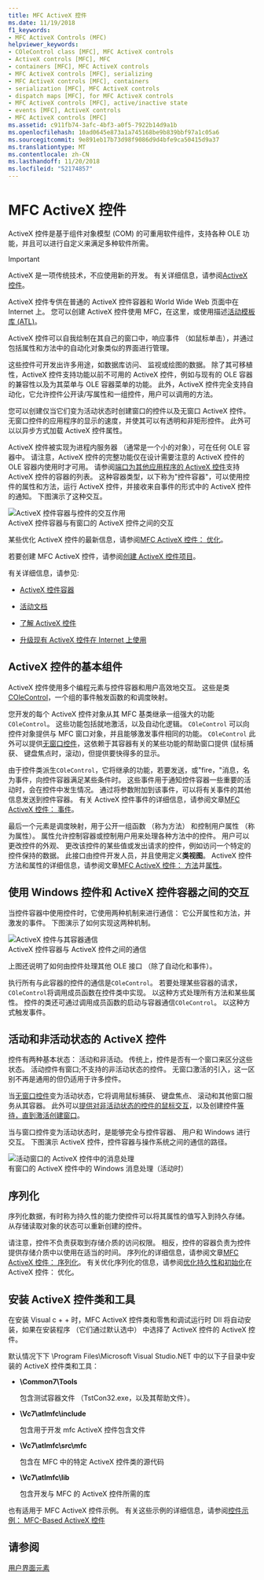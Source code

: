 ```yaml
---
title: MFC ActiveX 控件
ms.date: 11/19/2018
f1_keywords:
- MFC ActiveX Controls (MFC)
helpviewer_keywords:
- COleControl class [MFC], MFC ActiveX controls
- ActiveX controls [MFC], MFC
- containers [MFC], MFC ActiveX controls
- MFC ActiveX controls [MFC], serializing
- MFC ActiveX controls [MFC], containers
- serialization [MFC], MFC ActiveX controls
- dispatch maps [MFC], for MFC ActiveX controls
- MFC ActiveX controls [MFC], active/inactive state
- events [MFC], ActiveX controls
- MFC ActiveX controls [MFC]
ms.assetid: c911fb74-3afc-4bf3-a0f5-7922b14d9a1b
ms.openlocfilehash: 10ad0645e873a1a745168be9b839bbf97a1c05a6
ms.sourcegitcommit: 9e891eb17b73d98f9086d9d4bfe9ca50415d9a37
ms.translationtype: MT
ms.contentlocale: zh-CN
ms.lasthandoff: 11/20/2018
ms.locfileid: "52174857"
---
```

# <a name="mfc-activex-controls"></a>MFC ActiveX 控件

ActiveX 控件是基于组件对象模型 (COM) 的可重用软件组件，支持各种 OLE 功能，并且可以进行自定义来满足多种软件所需。

>[!IMPORTANT]
> ActiveX 是一项传统技术，不应使用新的开发。 有关详细信息，请参阅[ActiveX 控件](activex-controls.md)。

ActiveX 控件专供在普通的 ActiveX 控件容器和 World Wide Web 页面中在 Internet 上。 您可以创建 ActiveX 控件使用 MFC，在这里，或使用描述[活动模板库 (ATL)](../atl/active-template-library-atl-concepts.md)。

ActiveX 控件可以自我绘制在其自己的窗口中，响应事件 （如鼠标单击），并通过包括属性和方法中的自动化对象类似的界面进行管理。

这些控件可开发出许多用途，如数据库访问、 监视或绘图的数据。 除了其可移植性，ActiveX 控件支持功能以前不可用的 ActiveX 控件，例如与现有的 OLE 容器的兼容性以及为其菜单与 OLE 容器菜单的功能。 此外，ActiveX 控件完全支持自动化，它允许控件公开读/写属性和一组控件，用户可以调用的方法。

您可以创建仅当它们变为活动状态时创建窗口的控件以及无窗口 ActiveX 控件。 无窗口控件的应用程序的显示的速度，并使其可以有透明和非矩形控件。 此外可以以异步方式加载 ActiveX 控件属性。

ActiveX 控件被实现为进程内服务器 （通常是一个小的对象），可在任何 OLE 容器中。 请注意，ActiveX 控件的完整功能仅在设计需要注意的 ActiveX 控件的 OLE 容器内使用时才可用。 请参阅[端口为其他应用程序的 ActiveX 控件](../mfc/containers-for-activex-controls.md)支持 ActiveX 控件的容器的列表。 这种容器类型，以下称为"控件容器"，可以使用控件的属性和方法，运行 ActiveX 控件，并接收来自事件的形式中的 ActiveX 控件的通知。 下图演示了这种交互。

![ActiveX 控件容器与控件的交互作用](../mfc/media/vc37221.gif "交互作用的 ActiveX 控件容器与控件") <br/>
ActiveX 控件容器与有窗口的 ActiveX 控件之间的交互

某些优化 ActiveX 控件的最新信息，请参阅[MFC ActiveX 控件： 优化](../mfc/mfc-activex-controls-optimization.md)。

若要创建 MFC ActiveX 控件，请参阅[创建 ActiveX 控件项目](../mfc/reference/mfc-activex-control-wizard.md)。

有关详细信息，请参见:

- [ActiveX 控件容器](../mfc/activex-control-containers.md)

- [活动文档](../mfc/active-documents.md)

- [了解 ActiveX 控件](/windows/desktop/com/activex-controls)

- [升级现有 ActiveX 控件在 Internet 上使用](../mfc/upgrading-an-existing-activex-control.md)

##  <a name="_core_basic_components_of_an_activex_control"></a> ActiveX 控件的基本组件

ActiveX 控件使用多个编程元素与控件容器和用户高效地交互。 这些是类[COleControl](../mfc/reference/colecontrol-class.md)，一个组的事件触发函数的和调度映射。

您开发的每个 ActiveX 控件对象从其 MFC 基类继承一组强大的功能`COleControl`。 这些功能包括就地激活，以及自动化逻辑。 `COleControl` 可以向控件对象提供与 MFC 窗口对象，并且能够激发事件相同的功能。 `COleControl` 此外可以提供[无窗口控件](../mfc/providing-windowless-activation.md)，这依赖于其容器有关的某些功能的帮助窗口提供 (鼠标捕获、 键盘焦点时，滚动)，但提供要快得多的显示。

由于控件类派生`COleControl`，它将继承的功能，若要发送，或"fire，"消息，名为事件，向控件容器满足某些条件时。 这些事件用于通知控件容器一些重要的活动时，会在控件中发生情况。 通过将参数附加到该事件，可以将有关事件的其他信息发送到控件容器。 有关 ActiveX 控件事件的详细信息，请参阅文章[MFC ActiveX 控件： 事件](../mfc/mfc-activex-controls-events.md)。

最后一个元素是调度映射，用于公开一组函数 （称为方法） 和控制用户属性 （称为属性）。 属性允许控制容器或控制用户用来处理各种方法中的控件。 用户可以更改控件的外观、 更改该控件的某些值或发出请求的控件，例如访问一个特定的控件保持的数据。 此接口由控件开发人员，并且使用定义**类视图**。 ActiveX 控件方法和属性的详细信息，请参阅文章[MFC ActiveX 控件： 方法](../mfc/mfc-activex-controls-methods.md)并[属性](../mfc/mfc-activex-controls-properties.md)。

##  <a name="_core_interaction_between_controls_with_windows_and_activex_control_containers"></a> 使用 Windows 控件和 ActiveX 控件容器之间的交互

当控件容器中使用控件时，它使用两种机制来进行通信： 它公开属性和方法，并激发的事件。 下图演示了如何实现这两种机制。

![ActiveX 控件与其容器通信](../mfc/media/vc37222.gif "ActiveX 控件与其容器通信") <br/>
ActiveX 控件容器与 ActiveX 控件之间的通信

上图还说明了如何由控件处理其他 OLE 接口 （除了自动化和事件）。

执行所有与此容器的控件的通信是`COleControl`。 若要处理某些容器的请求，`COleControl`将调用成员函数在控件类中实现。 以这种方式处理所有方法和某些属性。 控件的类还可通过调用成员函数的启动与容器通信`COleControl`。 以这种方式触发事件。

##  <a name="_core_active_and_inactive_states_of_an_activex_control"></a> 活动和非活动状态的 ActiveX 控件

控件有两种基本状态： 活动和非活动。 传统上，控件是否有一个窗口来区分这些状态。 活动控件有窗口;不支持的非活动状态的控件。 无窗口激活的引入，这一区别不再是通用的但仍适用于许多控件。

当[无窗口控件](../mfc/providing-windowless-activation.md)变为活动状态，它将调用鼠标捕获、 键盘焦点、 滚动和其他窗口服务从其容器。 此外可以[提供对非活动状态的控件的鼠标交互](../mfc/providing-mouse-interaction-while-inactive.md)，以及创建控件[等待，直到激活创建窗口](../mfc/turning-off-the-activate-when-visible-option.md)。

当与窗口控件变为活动状态时，是能够完全与控件容器、 用户和 Windows 进行交互。 下图演示 ActiveX 控件，控件容器与操作系统之间的通信的路径。

![活动窗口的 ActiveX 控件中的消息处理](../mfc/media/vc37223.gif "活动窗口的 ActiveX 控件中的消息处理") <br/>
有窗口的 ActiveX 控件中的 Windows 消息处理（活动时）

##  <a name="_core_serializing_activex_elements"></a> 序列化

序列化数据，有时称为持久性的能力使控件可以将其属性的值写入到持久存储。 从存储读取对象的状态可以重新创建的控件。

请注意，控件不负责获取到存储介质的访问权限。 相反，控件的容器负责为控件提供存储介质中以使用在适当的时间。 序列化的详细信息，请参阅文章[MFC ActiveX 控件： 序列化](../mfc/mfc-activex-controls-serializing.md)。 有关优化序列化的信息，请参阅[优化持久性和初始化](../mfc/optimizing-persistence-and-initialization.md)在 ActiveX 控件： 优化。

##  <a name="_core_installing_activex_control_classes_and_tools"></a> 安装 ActiveX 控件类和工具

在安装 Visual c + + 时，MFC ActiveX 控件类和零售和调试运行时 Dll 将自动安装，如果在安装程序 （它们通过默认选中） 中选择了 ActiveX 控件的 ActiveX 控件。

默认情况下下 \Program Files\Microsoft Visual Studio.NET 中的以下子目录中安装的 ActiveX 控件类和工具：

- **\Common7\Tools**

   包含测试容器文件 （TstCon32.exe，以及其帮助文件）。

- **\Vc7\atlmfc\include**

   包含用于开发 mfc ActiveX 控件包含文件

- **\Vc7\atlmfc\src\mfc**

   包含在 MFC 中的特定 ActiveX 控件类的源代码

- **\Vc7\atlmfc\lib**

   包含开发与 MFC 的 ActiveX 控件所需的库

也有适用于 MFC ActiveX 控件示例。 有关这些示例的详细信息，请参阅[控件示例： MFC-Based ActiveX 控件](../visual-cpp-samples.md)

## <a name="see-also"></a>请参阅

[用户界面元素](../mfc/user-interface-elements-mfc.md)
